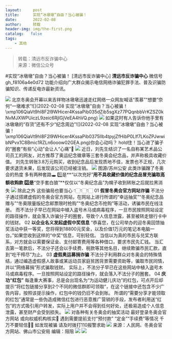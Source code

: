 ```yaml
---
layout:     post
title:      实现“冰墩墩”自由？当心被骗！
date:       2022-02-08
author:     转载
header-img: img/the-first.png
catalog:   false
tags:
    - 其他
---
```


<blockquote><p>转载：清远市反诈骗中心<br>
来源：微信公众号</p></blockquote>

#实现“冰墩墩”自由？当心被骗！
[清远市反诈骗中心]
**清远市反诈骗中心**
微信号gh_f8106a4e0d72
功能介绍向广大群众揭示电信网络诈骗犯罪手法、普及识骗防骗知识、传递反电诈最新资讯。

![]({{site.baseurl}}/postimg/3CxTSiafadcic5zyXUfbXLUClzlpaoknCpV4bErPg2kuuS97hoJJbNCtFOVZ9X0j5W26HDaregC5kibiaLGl8CPr9A.gif)
北京冬奥会开幕以来吉祥物冰墩墩迅速走红网络一众网友喊话“羡慕”“想要”奈何“一墩难求”![](2022-02-08
实现“冰墩墩”自由？当心被骗！\\xmp106QiaVt9hI8F2l9WHicer4KssaPib035dZib5sgXz77PQqnbbVrKZSZ0kNvMJXWPUiczL9zeic6RjIGjVeEA4hVQ.png)
![]({{site.baseurl}}/postimg/5OcofqRQ7LlIspibK4kR3KEjw1Y6exl1mqTsw2IOo72yBMibmLlvBahAln4boibxPWXmI86H5cyfiawAUcIYzg0TUA.gif)
如果这时有人告诉你他手里有冰墩墩的“存货”还有不少“纪念周边”![](2022-02-08
实现“冰墩墩”自由？当心被骗！\\xmp106QiaVt9hI8F2l9WHicer4KssaPib0375IIb4tpyjZfHibP0Llf7LKoZPJwwibNPvx1C8Bmic1RZLn6ooow02GEA.png)你会心动吗？
hold住！当心进了骗子的“圈套”有些“心动”会让人“心痛”💢
![]({{site.baseurl}}/postimg/4DTNdlBMpQ08HygSNRkQ713eWESecibNuUtjOaFrjpExkkSwEQS6yOOxKaiaLJm3sSibqWluT4EjFXicKJ3VBqfpVQ.gif)
近日，刘先生结识了一名自称某艺术品公司员工的网友，对方推荐了奥运纪念徽章等三套冬奥会纪念品，并声称极具收藏价值。
刘先生转账3.8万元购买，收到纪念品后发现质地不佳，发票也不正规，几次要求退货未果，后发现该公司已经被注销。
![]({{site.baseurl}}/postimg/xmp106QiaVt9hI8F2l9WHicer4KssaPib03icbOIibGDPzTWqhSlFbGSgpcueVaDlh9wI9QWPPWqtLHpaWiaXCMDHkFw.jpeg)
图源/苏州公安
此类诈骗蹭了冬奥会的热度
多有两种套路🕳
1️⃣是**“以次充好”**用不具收藏价值的纪念品冒充骗取高额收购款
2️⃣是**“空手套白狼”**仅仅以“冬奥纪念品”为幌子收到转账之后就拉黑消失
![]({{site.baseurl}}/postimg/7t1PLTXxplRrS3rQG1PAHzoAZC3iaiau0twxYZw6EIzibBDIibATkvDutOskxjdicjckMfq2gfT8A2INz3Azd4YBHFw.gif)
除此之外
这些骗局也要当心
👇🏻👇🏻👇🏻
01
**假冒冬奥会官方网站诈骗**
不法分子通过搭建虚假的冬奥会官方网站，在网站上进行所谓的“幸运抽奖”“冬奥纪念品赠与”“冬奥限量版纪念邮票限时抢购”“冬奥纪念币抢购”等活动，诱骗市民在线注册。
而不法分子早已在网站中植入盗号木马或病毒程序，一旦市民按照网站设定的路径操作，就会落入诈骗分子的圈套，导致个人信息泄露，甚至被转走银行卡中的钱财。
02
**以企业名义发起虚假中奖信息**
“恭喜您，在公司举办的迎冬奥回馈抽奖活动中获一等奖，您将得到18800元奖金，以及价值1万元的笔记本电脑一台。”如果您收到这样的“中奖”信息，可别轻信。
当信以为真的市民与兑奖方联系，对方就会以需要保证金、支付邮寄费用等各种借口，要求市民先汇钱。
当汇去第一笔款后，不法分子还会以手续费、税款等其他名目，继续欺骗市民汇款，直到“吃干榨尽”为止。
03
**虚假奥运募捐诈骗**
不法分子利用群众对冬奥会的特殊情结，通过编造虚假感人故事或某运动员家庭贫困背景需要资助等，骗取市民同情，并以“网络募捐”形式骗取钱财。
实际上，不法分子早已在这些网站中植入盗号木马或病毒程序。一旦按照网站设定的路径操作，就会落入不法分子的圈套。
04
**庆功“红包”**
每逢重大赛事，总是会出现名为“为运动健儿庆功”的红包，可点开后却提示“将红包链接分享到2个不同的微信群即可领取”，在这个链接中还包含不少广告内容，按照该提示操作，红包中的钱仍旧不会到账。
所谓的“需要分享才能领取的红包”通常是一些伪造成微信红包进行恶意推广营销的手段，发布者利用送“红包”的方式吸引用户转发，实际上用户并不会得到任何好处，还极易造成个人信息泄露，甚至财产会受到损失。
![]({{site.baseurl}}/postimg/3CxTSiafadcicSrq1TuCGjeg2XR8pkWTQy35zoTPIMPXzr1WuAj8qB3ZcbcVDsHhONZTzWhicTwzmQkTa4MDFcIyg.png)
对各种有关冬奥会的抽奖活动
最好登录冬奥会官方网站
或向权威机构核实👀
遇到需要提前支付“预付款”
“定金”“手续费”等情况
千万不要轻信🙅🏻
如发现被骗
请及时拨打110报警求助
![]({{site.baseurl}}/postimg/xmp106QiaVt9hI8F2l9WHicer4KssaPib03ork7ib6EEA5NKoYCtaPSAHQGytXv7OQaibeHwSaD3PATSSn7LAmFPRZA.gif)
来源：人民网、冬奥会官方网站、佛山市公安局
编辑：阻阻
![]({{site.baseurl}}/postimg/SUycX2yckdJ5YVVCpDYl0c5CbMTO3KgBTesbSxe5zKHlm2GQsTWAFTgswCXscN6Y9vuJHFcE77orSK7ClzYOdg.jpeg)
![]({{site.baseurl}}/postimg/3CxTSiafadcic5zyXUfbXLUClzlpaoknCpErldQhhamfG7KH1qHGrr3icT9iaAoE1B4noSO7EewO2k8fys5pMuaoog.gif)
